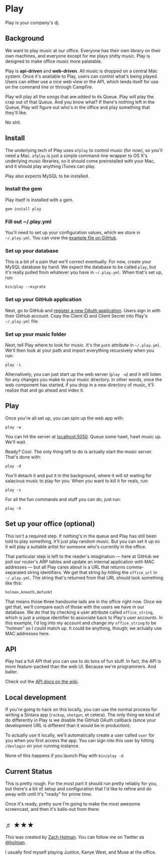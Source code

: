 # Play
Play is your company's dj.

## Background

We want to play music at our office. Everyone has their own library on their
own machines, and everyone except for me plays shitty music. Play is designed
to make office music more palatable.

Play is **api-driven** and **web-driven**. All music is dropped on a central
Mac system. Once it's available to Play, users can control what's being played.
Users can either use a nice web view or the API, which lends itself for use on
the command line or through Campfire.

Play will play all the songs that are added to its Queue. Play will play the
crap out of that Queue. And you know what?  If there's nothing left in the
Queue, Play will figure out who's in the office and play something that they'll
like.

No shit.

## Install

The underlying tech of Play uses `afplay` to control music (for now), so you'll
need a Mac. `afplay` is just a simple command-line wrapper to OS X's underlying
music libraries, so it should come preinstalled with your Mac, and it should
play anything iTunes can play.

Play also expects MySQL to be installed.

### Install the gem

Play itself is installed with a gem.

    gem install play

### Fill out ~/.play.yml

You'll need to set up your configuration values, which we store in
`~/.play.yml`. You can view the [example file on
GitHub](https://github.com/holman/play/blob/master/play.yml.example).

### Set up your database

This is a bit of a pain that we'll correct eventually. For now, create your
MySQL database by hand. We expect the database to be called `play`, but it's
really pulled from whatever you have in `~/.play.yml`. When that's set up, run:

    bin/play --migrate

### Set up your GitHub application

Next, go to GitHub and [register a new OAuth
application](https://github.com/account/applications/new). Users sign in with
their GitHub account. Copy the Client ID and Client Secret into Play's
`~/.play.yml` file.

### Set up your music folder

Next, tell Play where to look for music. It's the `path` attribute in
`~/.play.yml`. We'll then look at your path and import everything
recursively when you run:

    play -i

Alternatively, you can just start up the web server (`play -w`) and it will
listen for any changes you make to your music directory. In other words, once
the web component has started, if you drop in a new directory of music, it'll
realize that and go ahead and index it.

## Play

Once you're all set up, you can spin up the web app with:

    play -w

You can hit the server at [localhost:5050](http://localhost:5050). Queue some
hawt, hawt music up. We'll wait.

Ready? Cool. The only thing left to do is actually start the music server.
That's done with:

    play -d

You'll detach it and put it in the background, where it will sit waiting for
salacious music to play for you. When you want to kill it for reals, run:

    play -s

For all the fun commands and stuff you can do, just run:

    play -h


## Set up your office (optional)

This isn't a required step. If nothing's in the queue and Play has still been
told to play something, it'll just play random music. But you can set it up so
it will play a suitable artist for someone who's currently in the office.

That particular step is left to the reader's imagination — here at GitHub we
poll our router's ARP tables and update an internal application with MAC
addresses — but all Play cares about is a URL that returns comma-separated
string identifiers. We get that string by hitting the `office_url` in
`~/.play.yml`. The string that's returned from that URL should look
something like this:

    holman,kneath,defunkt

That means those three handsome lads are in the office right now. Once we get
that, we'll compare each of those with the users we have in our database. We do
that by checking a user attribute called `office_string`, which is just a
unique identifier to associate back to Play's user accounts. In this example,
I'd log into my account and change my `office_string` to be "holman" so I could
match up. It could be anything, though; we actually use MAC addresses here.

## API

Play has a full API that you can use to do tons of fun stuff. In fact, the API
is more feature-packed than the web UI. Because we're programmers. And baller.

Check out the [API docs on the wiki](https://github.com/holman/play/wiki/API).

## Local development

If you're going to hack on this locally, you can use the normal process for
writing a Sintara app (`rackup`, `shotgun`, et cetera). The only thing we kind
of do differently in Play is we disable the GitHub OAuth callback (since your
development URL is different than it would be in production).

To actually use it locally, we'll automatically create a user called `user` for
you when you first access the app. You can sign into this user by hitting
`/devlogin` on your running instance.

None of this happens if you launch Play with `bin/play -d`.

## Current Status

This is pretty rough. For the most part it should run pretty reliably for you,
but there's a bit of setup and configuration that I'd like to refine and do
away with until it's "ready" for prime time.

Once it's ready, pretty sure I'm going to make the most awesome screencast, and
then it's balls-out from there.

## ♬ ★★★

This was created by [Zach Holman](http://zachholman.com). You can follow me on
Twitter as [@holman](http://twitter.com).

I usually find myself playing Justice, Kanye West, and Muse at the office.
